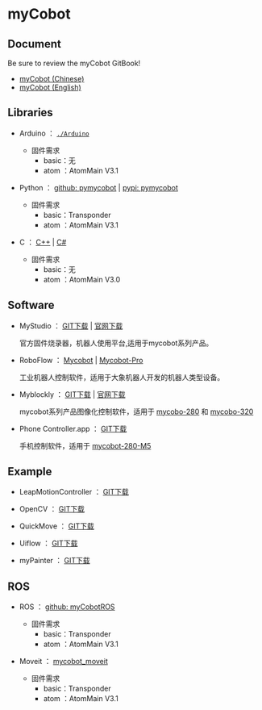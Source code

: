 # myCobot

## Document  

  Be sure to review the myCobot GitBook!

- [myCobot (Chinese)](https://www.elephantrobotics.com/docs/myCobot)
- [myCobot (English)](https://www.elephantrobotics.com/docs/myCobot-en)

## Libraries

- Arduino ： [`./Arduino`](./Arduino)  

  - 固件需求  
    - basic：无  
    - atom ：AtomMain V3.1  

- Python ：
  [github: pymycobot](https://github.com/elephantrobotics/pymycobot.git) |
  [pypi: pymycobot](https://pypi.org/project/pymycobot/)  

  - 固件需求  
    - basic：Transponder  
    - atom ：AtomMain V3.1  

- C ： [C++](https://github.com/elephantrobotics/myCobotCpp) | [C#](https://github.com/elephantrobotics/Mycobot.csharp)  

  - 固件需求  
    - basic：无  
    - atom ：AtomMain V3.0

## Software

- MyStudio ：
  [GIT下载](https://www.elephantrobotics.com/software/mystudio/release/) | [官网下载](https://www.elephantrobotics.com/software/mystudio/release/)  
  
  官方固件烧录器，机器人使用平台,适用于mycobot系列产品。

- RoboFlow ：
 [Mycobot](https://www.elephantrobotics.com/software/RoboFlow/myCobot/RoboFlow_3.4.0-preview7_mycobot_windows_x86_64.zip) |
 [Mycobot-Pro](https://www.elephantrobotics.com/software/RoboFlow/myCobotPro/3.4.0-preview/RoboFlow_3.4.0-preview7_mycobotpro_windows_x86_64.zip)  

  工业机器人控制软件，适用于大象机器人开发的机器人类型设备。

- Myblockly ：
  [GIT下载](https://github.com/elephantrobotics/myCobot/releases/tag/v0.0.3) |
  [官网下载](https://www.elephantrobotics.com/software/myblockly/0.0.3/)  

    mycobot系列产品图像化控制软件，适用于
      [mycobo-280](https://www.elephantrobotics.com/myCobot/) 和 
      [mycobo-320](https://www.elephantrobotics.com/mycobot-pro/)

- Phone Controller.app ： [GIT下载](https://github.com/elephantrobotics/myCobot/tree/main/Software/phone%20controller)  

    手机控制软件，适用于 [mycobot-280-M5](https://www.elephantrobotics.com/myCobot/) 

## Example 

- LeapMotionController ：
  [GIT下载](https://github.com/elephantrobotics/LeapMotionController)

- OpenCV ：
  [GIT下载](https://github.com/elephantrobotics/opencv-python)

- QuickMove ：
  [GIT下载](https://github.com/elephantrobotics/QuickMove)

- Uiflow  ：
  [GIT下载](https://github.com/elephantrobotics/mycobot-tutorial)

- myPainter ： 
  [GIT下载](https://github.com/elephantrobotics/myPainter/releases/tag/v1.1)

## ROS  

- ROS ：
[github: myCobotROS](https://github.com/elephantrobotics/myCobotROS.git)

  - 固件需求  
    - basic：Transponder  
    - atom ：AtomMain V3.1  

- Moveit ： [mycobot_moveit](https://github.com/elephantrobotics/mycobot_moveit)

  - 固件需求  
    - basic：Transponder  
    - atom ：AtomMain V3.1 